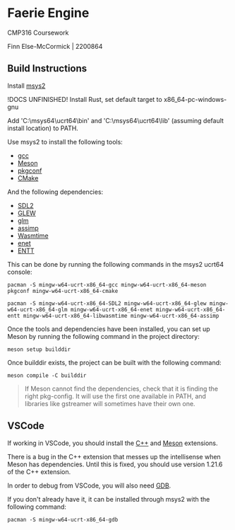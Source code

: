 
# Faerie Engine

CMP316 Coursework

Finn Else-McCormick | 2200864

## Build Instructions

Install [msys2](https://www.msys2.org/)

!DOCS UNFINISHED! Install Rust, set default target to x86_64-pc-windows-gnu

Add 'C:\msys64\ucrt64\bin' and 'C:\msys64\ucrt64\lib' (assuming default install location) to PATH.

Use msys2 to install the following tools:
- [gcc](https://gcc.gnu.org/)
- [Meson](https://mesonbuild.com/)
- [pkgconf](http://pkgconf.org/)
- [CMake](https://cmake.org/)

And the following dependencies:
- [SDL2](https://www.libsdl.org/)
- [GLEW](https://glew.sourceforge.net/)
- [glm](https://github.com/g-truc/glm)
- [assimp](https://www.assimp.org/)
- [Wasmtime](https://github.com/bytecodealliance/wasmtime)
- [enet](http://enet.bespin.org/)
- [ENTT](https://github.com/skypjack/entt)

This can be done by running the following commands in the msys2 ucrt64 console:
```
pacman -S mingw-w64-ucrt-x86_64-gcc mingw-w64-ucrt-x86_64-meson pkgconf mingw-w64-ucrt-x86_64-cmake
```
```
pacman -S mingw-w64-ucrt-x86_64-SDL2 mingw-w64-ucrt-x86_64-glew mingw-w64-ucrt-x86_64-glm mingw-w64-ucrt-x86_64-enet mingw-w64-ucrt-x86_64-entt mingw-w64-ucrt-x86_64-libwasmtime mingw-w64-ucrt-x86_64-assimp
```

Once the tools and dependencies have been installed, you can set up Meson by running the following command in the project directory:
```
meson setup builddir
```

Once builddir exists, the project can be built with the following command:
```
meson compile -C builddir
```

> If Meson cannot find the dependencies, check that it is finding the right pkg-config. It will use the first one available in PATH, and libraries like gstreamer will sometimes have their own one.

## VSCode

If working in VSCode, you should install the [C++](https://marketplace.visualstudio.com/items?itemName=ms-vscode.cpptools) and [Meson](https://marketplace.visualstudio.com/items?itemName=mesonbuild.mesonbuild) extensions.

There is a bug in the C++ extension that messes up the intellisense when Meson has dependencies. Until this is fixed, you should use version 1.21.6 of the C++ extension.

In order to debug from VSCode, you will also need [GDB](https://sourceware.org/gdb/).

If you don't already have it, it can be installed through msys2 with the following command:

```
pacman -S mingw-w64-ucrt-x86_64-gdb
```